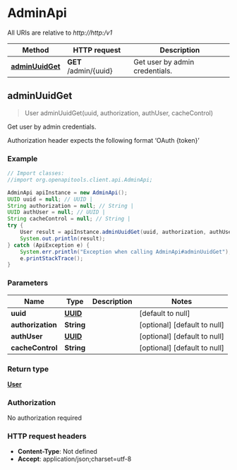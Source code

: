# AdminApi

All URIs are relative to *http://http:/v1*

Method | HTTP request | Description
------------- | ------------- | -------------
[**adminUuidGet**](AdminApi.md#adminUuidGet) | **GET** /admin/{uuid} | Get user by admin credentials.



## adminUuidGet

> User adminUuidGet(uuid, authorization, authUser, cacheControl)

Get user by admin credentials.

Authorization header expects the following format ‘OAuth {token}’

### Example

```java
// Import classes:
//import org.openapitools.client.api.AdminApi;

AdminApi apiInstance = new AdminApi();
UUID uuid = null; // UUID | 
String authorization = null; // String | 
UUID authUser = null; // UUID | 
String cacheControl = null; // String | 
try {
    User result = apiInstance.adminUuidGet(uuid, authorization, authUser, cacheControl);
    System.out.println(result);
} catch (ApiException e) {
    System.err.println("Exception when calling AdminApi#adminUuidGet");
    e.printStackTrace();
}
```

### Parameters


Name | Type | Description  | Notes
------------- | ------------- | ------------- | -------------
 **uuid** | [**UUID**](.md)|  | [default to null]
 **authorization** | **String**|  | [optional] [default to null]
 **authUser** | [**UUID**](.md)|  | [optional] [default to null]
 **cacheControl** | **String**|  | [optional] [default to null]

### Return type

[**User**](User.md)

### Authorization

No authorization required

### HTTP request headers

- **Content-Type**: Not defined
- **Accept**: application/json;charset=utf-8

